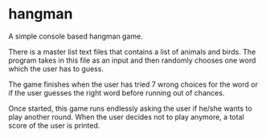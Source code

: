 # hangman
A simple console based hangman game.

There is a master list text files that contains a list of animals and birds. The program takes in this file as an input and then randomly chooses one word which the user has to guess.

The game finishes when the user has tried 7 wrong choices for the word or if the user guesses the right word before running out of chances.

Once started, this game runs endlessly asking the user if he/she wants to play another round. When the user decides not to play anymore, a total score of the user is printed.
